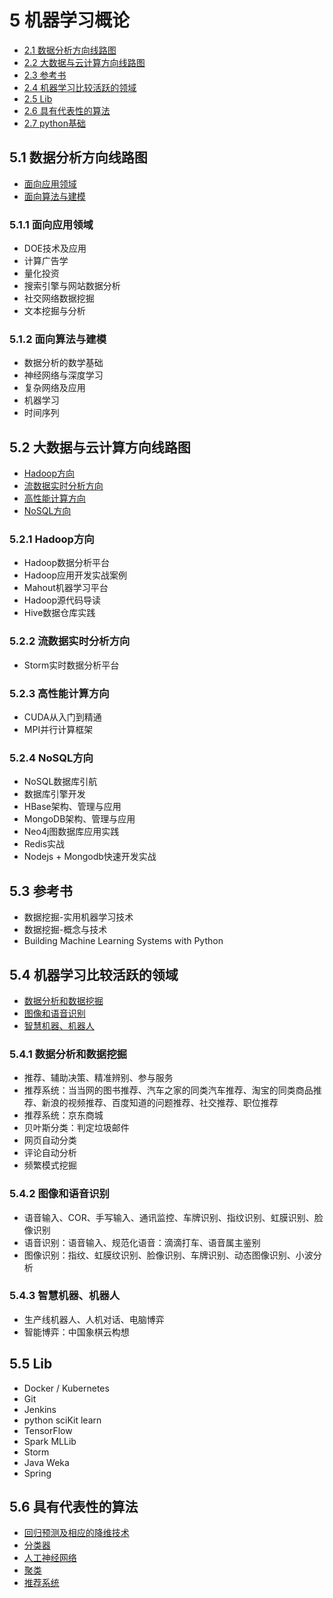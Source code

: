 # 5 机器学习概论

- [2.1 数据分析方向线路图](#2.1-数据分析方向线路图)
- [2.2 大数据与云计算方向线路图](#2.2-大数据与云计算方向线路图)
- [2.3 参考书](#2.3-参考书)
- [2.4 机器学习比较活跃的领域](#2.4-机器学习比较活跃的领域)
- [2.5 Lib](#2.5-Lib)
- [2.6 具有代表性的算法](#2.6-具有代表性的算法)
- [2.7 python基础](../python基础.md)

## 5.1 数据分析方向线路图

+ [面向应用领域](#2.1.1-面向应用领域)
+ [面向算法与建模](#2.1.2-面向算法与建模)

### 5.1.1 面向应用领域

- DOE技术及应用
- 计算广告学
- 量化投资
- 搜索引擎与网站数据分析
- 社交网络数据挖掘
- 文本挖掘与分析

### 5.1.2 面向算法与建模

- 数据分析的数学基础
- 神经网络与深度学习
- 复杂网络及应用
- 机器学习
- 时间序列

## 5.2 大数据与云计算方向线路图

+ [Hadoop方向](#2.2.1-hadoop方向)
+ [流数据实时分析方向](#2.2.2-流数据实时分析方向)
+ [高性能计算方向](#2.2.3-高性能计算方向)
+ [NoSQL方向](#2.2.4-nosql方向)

### 5.2.1 Hadoop方向

- Hadoop数据分析平台
- Hadoop应用开发实战案例
- Mahout机器学习平台
- Hadoop源代码导读
- Hive数据仓库实践

### 5.2.2 流数据实时分析方向

- Storm实时数据分析平台

### 5.2.3 高性能计算方向

- CUDA从入门到精通
- MPI并行计算框架

### 5.2.4 NoSQL方向

- NoSQL数据库引航
- 数据库引擎开发
- HBase架构、管理与应用
- MongoDB架构、管理与应用
- Neo4j图数据库应用实践
- Redis实战
- Nodejs + Mongodb快速开发实战

## 5.3 参考书

- 数据挖掘-实用机器学习技术
- 数据挖掘-概念与技术
- Building Machine Learning Systems with Python

## 5.4 机器学习比较活跃的领域

+ [数据分析和数据挖掘](#2.4.1-数据分析和数据挖掘)
+ [图像和语音识别](#2.4.2-图像和语音识别)
+ [智慧机器、机器人](#2.4.3-智慧机器、机器人)

### 5.4.1 数据分析和数据挖掘

- 推荐、辅助决策、精准辨别、参与服务
- 推荐系统：当当网的图书推荐、汽车之家的同类汽车推荐、淘宝的同类商品推荐、新浪的视频推荐、百度知道的问题推荐、社交推荐、职位推荐
- 推荐系统：京东商城
- 贝叶斯分类：判定垃圾邮件
- 网页自动分类
- 评论自动分析
- 频繁模式挖掘

### 5.4.2 图像和语音识别

- 语音输入、COR、手写输入、通讯监控、车牌识别、指纹识别、虹膜识别、脸像识别
- 语音识别：语音输入、规范化语音：滴滴打车、语音属主鉴别
- 图像识别：指纹、虹膜纹识别、脸像识别、车牌识别、动态图像识别、小波分析

### 5.4.3 智慧机器、机器人

- 生产线机器人、人机对话、电脑博弈
- 智能博弈：中国象棋云构想

## 5.5 Lib

- Docker / Kubernetes
- Git
- Jenkins
- python sciKit learn
- TensorFlow
- Spark MLLib
- Storm
- Java Weka
- Spring

## 5.6 具有代表性的算法

- [回归预测及相应的降维技术](回归预测及相应的降维技术.md)
- [分类器](分类器.md)
- [人工神经网络](人工神经网络.md)
- [聚类](聚类.md)
- [推荐系统](推荐系统.md)
